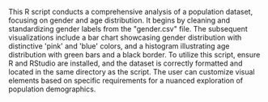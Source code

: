 This R script conducts a comprehensive analysis of a population dataset, focusing on gender and age distribution. It begins by cleaning and standardizing gender labels from the "gender.csv" file. The subsequent visualizations include a bar chart showcasing gender distribution with distinctive 'pink' and 'blue' colors, and a histogram illustrating age distribution with green bars and a black border. To utilize this script, ensure R and RStudio are installed, and the dataset is correctly formatted and located in the same directory as the script. The user can customize visual elements based on specific requirements for a nuanced exploration of population demographics.
